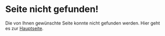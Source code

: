 # Seite nicht gefunden!

Die von Ihnen gewünschte Seite konnte nicht gefunden werden. Hier geht es zur [Hauptseite](/).
